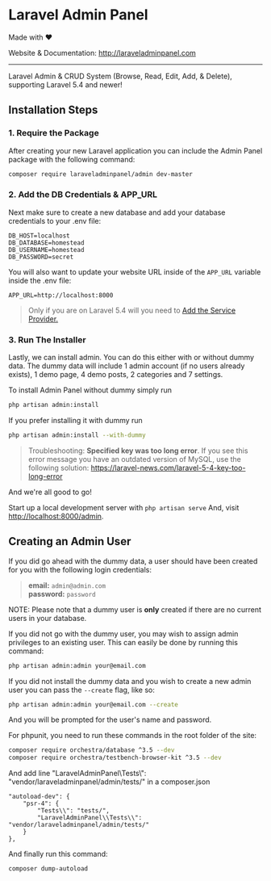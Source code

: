 # Laravel Admin Panel
Made with ❤️

Website & Documentation: http://laraveladminpanel.com

<hr>

Laravel Admin & CRUD System (Browse, Read, Edit, Add, & Delete), supporting Laravel 5.4 and newer!

## Installation Steps

### 1. Require the Package

After creating your new Laravel application you can include the Admin Panel package with the following command: 

```bash
composer require laraveladminpanel/admin dev-master
```

### 2. Add the DB Credentials & APP_URL

Next make sure to create a new database and add your database credentials to your .env file:

```
DB_HOST=localhost
DB_DATABASE=homestead
DB_USERNAME=homestead
DB_PASSWORD=secret
```

You will also want to update your website URL inside of the `APP_URL` variable inside the .env file:

```
APP_URL=http://localhost:8000
```

> Only if you are on Laravel 5.4 will you need to [Add the Service Provider.](https://admin.readme.io/docs/adding-the-service-provider)

### 3. Run The Installer

Lastly, we can install admin. You can do this either with or without dummy data.
The dummy data will include 1 admin account (if no users already exists), 1 demo page, 4 demo posts, 2 categories and 7 settings.

To install Admin Panel without dummy simply run

```bash
php artisan admin:install
```

If you prefer installing it with dummy run

```bash
php artisan admin:install --with-dummy
```

> Troubleshooting: **Specified key was too long error**. If you see this error message you have an outdated version of MySQL, use the following solution: https://laravel-news.com/laravel-5-4-key-too-long-error

And we're all good to go!

Start up a local development server with `php artisan serve` And, visit [http://localhost:8000/admin](http://localhost:8000/admin).

## Creating an Admin User

If you did go ahead with the dummy data, a user should have been created for you with the following login credentials:

>**email:** `admin@admin.com`   
>**password:** `password`

NOTE: Please note that a dummy user is **only** created if there are no current users in your database.

If you did not go with the dummy user, you may wish to assign admin privileges to an existing user.
This can easily be done by running this command:

```bash
php artisan admin:admin your@email.com
```

If you did not install the dummy data and you wish to create a new admin user you can pass the `--create` flag, like so:

```bash
php artisan admin:admin your@email.com --create
```

And you will be prompted for the user's name and password.


For phpunit, you need to run these commands in the root folder of the site:


```bash
composer require orchestra/database ^3.5 --dev
composer require orchestra/testbench-browser-kit ^3.5 --dev
```

And add line "LaravelAdminPanel\\Tests\\": "vendor/laraveladminpanel/admin/tests/" in a composer.json


```
"autoload-dev": {
    "psr-4": {
        "Tests\\": "tests/",
        "LaravelAdminPanel\\Tests\\": "vendor/laraveladminpanel/admin/tests/"
    }
},
```


And finally run this command:


```bash
composer dump-autoload
```
